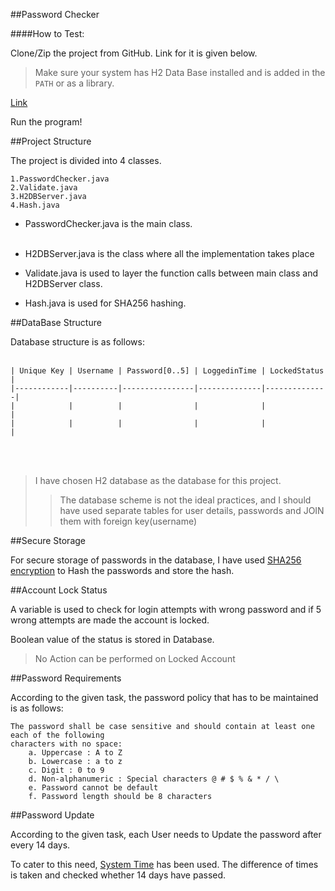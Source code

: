 ##Password Checker

####How to Test:

Clone/Zip the project from GitHub.
Link for it is given below.

>Make sure your system has H2 Data Base installed and is added in the `PATH`
or as a library.
 
[Link]()

Run the program!

##Project Structure

The project is divided into 4 classes.

    1.PasswordChecker.java
    2.Validate.java
    3.H2DBServer.java
    4.Hash.java
    
 * PasswordChecker.java is the main class.<br></br>
 
 * H2DBServer.java is the class where all the implementation takes place
 
 * Validate.java is used to layer the function calls between main class and H2DBServer class.
 
 * Hash.java is used for SHA256 hashing.





##DataBase Structure

Database structure is as follows:
  <br></br>
  
    | Unique Key | Username | Password[0..5] | LoggedinTime | LockedStatus |
    |------------|----------|----------------|--------------|--------------|
    |            |          |                |              |              |
    |            |          |                |              |              |

   <br></br>
>I have chosen H2 database as the database for this project.
>>The database scheme is not the ideal practices, and I should have used separate tables for user details, passwords and 
JOIN them with foreign key(username)

##Secure Storage

For secure storage of passwords in the database, I have used [SHA256 encryption](https://www.movable-type.co.uk/scripts/sha256.html#:~:text=A%20cryptographic%20hash%20(sometimes%20called,byte)%20signature%20for%20a%20text.) to Hash the passwords and store 
the hash.

##Account Lock Status

A variable is used to check for login attempts with wrong password and
if 5 wrong attempts are made the account is locked.

Boolean value of the status is stored in Database.

>No Action can be performed on Locked Account

##Password Requirements

According to the given task, the password policy that has to be maintained
is as follows:
    
    The password shall be case sensitive and should contain at least one each of the following
    characters with no space:
        a. Uppercase : A to Z
        b. Lowercase : a to z
        c. Digit : 0 to 9
        d. Non-alphanumeric : Special characters @ # $ % & * / \
        e. Password cannot be default
        f. Password length should be 8 characters


##Password Update

According to the given task, each User needs to Update the password
after every 14 days.

To cater to this need, [System Time](https://docs.oracle.com/javase/7/docs/api/java/lang/System.html) has been used.
The difference of times is taken and checked whether 14 days have passed.
